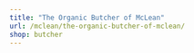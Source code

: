 ```yaml
---
title: "The Organic Butcher of McLean"
url: /mclean/the-organic-butcher-of-mclean/
shop: butcher
---
```

